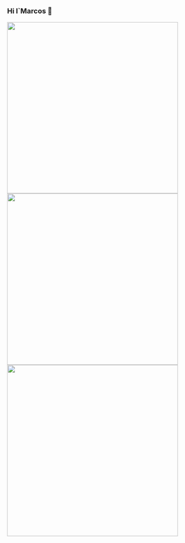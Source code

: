 ### Hi I`Marcos 👋

<div >
  <img width="400" src="https://github-readme-stats.vercel.app/api?username=MarcosApodaca&theme=bear&show_icons=true&hide_border=true&count_private=true" />
  <img width="400"  src="https://github-readme-stats.vercel.app/api/top-langs/?username=MarcosApodaca&theme=bear&show_icons=true&hide_border=true&layout=compact" />

  <img width="400"  src="https://github-readme-streak-stats.herokuapp.com/?user=MarcosApodaca&theme=bear&hide_border=true" />
  
</div>
